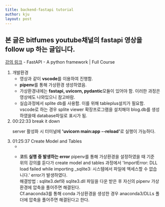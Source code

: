 ```yaml
---
title: backend-fastapi tutorial
author: kju
layout: post
---
```

<html>
  <head>
    <title>fastapi tutorial</title>
    <meta charset="utf-8">
    <meta name="description" content="fastapi를 이용해 db작업을 하기위한 기초와 관련된 포스팅">
  </head>
<body>
  <h2>본 글은 bitfumes youtube채널의 fastapi 영상을 follow up 하는 글입니다.</h2>
  <p><span style="color: blue;"><a href="https://www.youtube.com/watch?v=7t2alSnE2-I&t=1050s">강의 링크</a></span> - FastAPI - A python framework | Full Course</p>
  <ol>
    <li>
      개발환경
      <ul>
      <li>
        영상과 같이 <strong>vscode</strong>를 이용하여 진행함.
      </li>
      <li>
        <strong>pipenv</strong>를 통해 가상환경 생성하였음.
      </li>
      <li>
        가상환경내에는 <strong>fastapi, uvicorn, pydantic</strong>모듈이 있어야 함. 이러한 과정은 영상에도 나와있으니 참고바람.
      </li>
      <li>
        실습과정에서 splite db를 사용함. 이를 위해 tableplus설치가 필요함.
        <br>vscode로 하는 경우 splite viewer 확장프로그램을 설치해야 blog.db를 생성하였을때 database파일로 표시가 됨.
      </li>
      </ul>
    </li>
    <li>
      00:22:33 break it down
      <p>server 활성화 시 터미널에 <strong>'uvicorn main:app --reload'</strong>로 실행이 가능하다.</p>
    </li>
    <li>
      01:25:37 Create Model and Tables
      <ul>
        <li></li>
        <li>
        <p><strong>코드 실행 중 발생하는 error</strong>
          pipenv를 통해 가상환경을 설정하였을 때 기준<br>
          위의 강의를 듣다가  create model and tables 과정에서 'ImportError: DLL load failed while importing _sqlite3: 시스템에서 파일에 액세스할 수 없습니다.' error가 발생하였다.
          <br>해결방법 : sqlite3.def와 sqlite3.dll 파일을 다운 받은 후 자신의 pipenv 가상환경에 압축을 풀어주면 해결된다.
          <br>Cf.anaconda3를 통해 conda 가상환경을 생성한 경우 anaconda3/DLLs 폴더에 압축을 풀어주면 해결된다고 한다.
        </p>
        </li>
      </ul>
    </li>
    </ol>
  </body>
</html>
